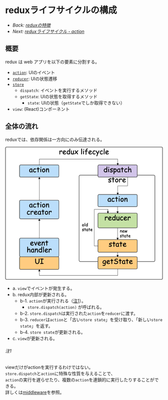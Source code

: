 # reduxライフサイクルの構成

- *Back: [reduxの特徴](./03_feature.md)*
- *Next: [reduxライフサイクル - action](./05_lifecycle_action.md)*

## 概要

redux は web アプリを以下の要素に分割する。

- [`action`](./05_lifecycle_action.md): UIのイベント
- [`reducer`](./06_lifecycle_reducer.md): UIの状態遷移
- [`store`](./07_lifecycle_store.md)
  - `dispatch`: イベントを実行するメソッド
  - `getState`: UIの状態を取得するメソッド
    - `state`: UIの状態（`getState`でしか取得できない）
- `view`: (React)コンポーネント

## 全体の流れ

reduxでは、依存関係は一方向にのみ伝達される。

![](./redux_lifecycle.png)

- a. `view`でイベントが発生する。
- b. redux内部が更新される。
  - b-1. `action`が実行される（[注1](#注1)）。
    - `store.dispatch(action)` が呼ばれる。
  - b-2. `store.dispatch`は実行された`action`を`reducer`に渡す。
  - b-3. `reducer`は`action`と「古い`store state`」を受け取り、「新しい`store state`」を返す。
  - b-4. `store state`が更新される。
- c. `view`が更新される。

###### 注1

viewだけがactionを実行するわけではない。<br />
`store.dispatch`と`action`に特殊な性質を与えることで、<br />
`action`の実行を遅らせたり、複数の`action`を連鎖的に実行したりすることができる。<br />
詳しくは[middleware](./middleware.md)を参照。
